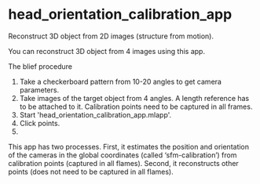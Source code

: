 # head_orientation_calibration_app

Reconstruct 3D object from 2D images (structure from motion).

You can reconstruct 3D object from 4 images using this app.

The blief procedure

1. Take a checkerboard pattern from 10-20 angles to get camera parameters.
2. Take images of the target object from 4 angles. A length reference has to be attached to it. Calibration points need to be captured in all frames.
3. Start 'head_orientation_calibration_app.mlapp'.
4. Click points.
5. 
This app has two processes.
First, it estimates the position and orientation of the cameras in the global coordinates (called ‘sfm-calibration’) from calibration points (captured in all flames). Second, it reconstructs other points (does not need to be captured in all flames).

